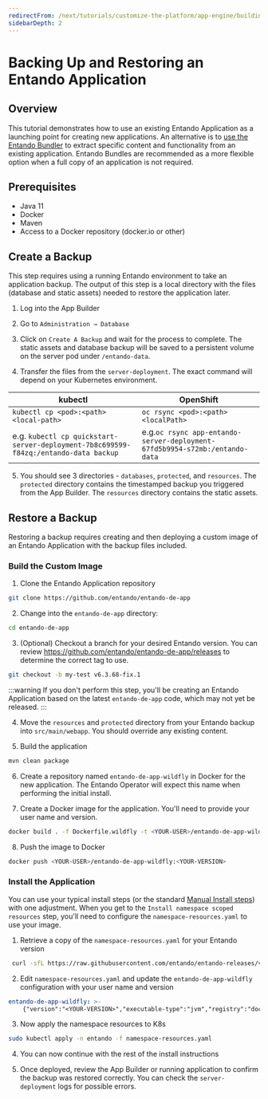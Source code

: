 ```yaml
---
redirectFrom: /next/tutorials/customize-the-platform/app-engine/building-prepackaged-image.html
sidebarDepth: 2
---
```

# Backing Up and Restoring an Entando Application

## Overview

This tutorial demonstrates how to use an existing Entando Application as a launching point for creating new applications. An alternative is to [use the Entando Bundler](../ecr/export-bundle-from-application.md) to extract specific content and functionality from an existing application. Entando Bundles are recommended as a more flexible option when a full copy of an application is not required.

## Prerequisites
* Java 11
* Docker
* Maven
* Access to a Docker repository (docker.io or other)

## Create a Backup
This step requires using a running Entando environment to take an application backup.
The output of this step is a local directory with the files (database and static assets) needed to restore the application later.

1. Log into the App Builder

2. Go to `Administration → Database`

3. Click on `Create A Backup` and wait for the process to complete. The static assets and database backup will be saved to a persistent volume on the server pod under `/entando-data`.

4. Transfer the files from the `server-deployment`. The exact command will depend on your Kubernetes environment.

| kubectl | OpenShift |
| ------- | --------- |
| `kubectl cp <pod>:<path> <local-path>` | `oc rsync <pod>:<path> <localPath>` |
| e.g. `kubectl cp quickstart-server-deployment-7b8c699599-f84zq:/entando-data backup` | e.g.`oc rsync app-entando-server-deployment-67fd5b9954-s72mb:/entando-data`|

5. You should see 3 directories - `databases`, `protected`, and `resources`.
The `protected` directory contains the timestamped backup you triggered from the App Builder. The `resources` directory contains the static assets. 

## Restore a Backup
Restoring a backup requires creating and then deploying a custom image of an Entando Application with the
backup files included. 

### Build the Custom Image
1.  Clone the Entando Application repository
```sh
git clone https://github.com/entando/entando-de-app
```

2.  Change into the `entando-de-app` directory:
```sh
cd entando-de-app
```

3. (Optional) Checkout a branch for your desired Entando version. You can review <https://github.com/entando/entando-de-app/releases> to determine the correct tag to use. 
   
```sh
git checkout -b my-test v6.3.68-fix.1
```
:::warning
If you don't perform this step, you'll be creating an Entando Application based on the latest `entando-de-app` code, which may not yet be released.
:::


4.  Move the `resources` and `protected` directory from your Entando backup into `src/main/webapp`. You should override any existing content.

5.  Build the application
```sh
mvn clean package
```
6.  Create a repository named `entando-de-app-wildfly` in Docker for the new application. The Entando Operator will expect this name when performing the initial install.

7. Create a Docker image for the application. You'll need to provide your user name and version.
```sh
docker build . -f Dockerfile.wildfly -t <YOUR-USER>/entando-de-app-wildfly:<YOUR-VERSION>
```

8.  Push the image to Docker
```sh
docker push <YOUR-USER>/entando-de-app-wildfly:<YOUR-VERSION>
```

### Install the Application
You can use your typical install steps (or the standard [Manual Install steps](../../docs/getting-started/#manual-install)) with one adjustment. When you get to the `Install namespace scoped resources` step, you'll need to configure the `namespace-resources.yaml` to use your image. 

1. Retrieve a copy of the `namespace-resources.yaml` for your Entando version
```sh
 curl -sfL https://raw.githubusercontent.com/entando/entando-releases/v6.3.2/dist/ge-1-1-6/namespace-scoped-deployment/orig/namespace-resources.yaml > namespace-resources.yaml
```

2. Edit `namespace-resources.yaml` and update the `entando-de-app-wildfly` configuration with your user name and version
```yaml
entando-de-app-wildfly: >-
    {"version":"<YOUR-VERSION>","executable-type":"jvm","registry":"docker.io","organization":"<YOUR-USER>"}
``` 
3. Now apply the namespace resources to K8s
```sh
sudo kubectl apply -n entando -f namespace-resources.yaml
```

4. You can now continue with the rest of the install instructions

5. Once deployed, review the App Builder or running application to confirm the backup was restored correctly. You can check the `server-deployment` logs for possible errors.
